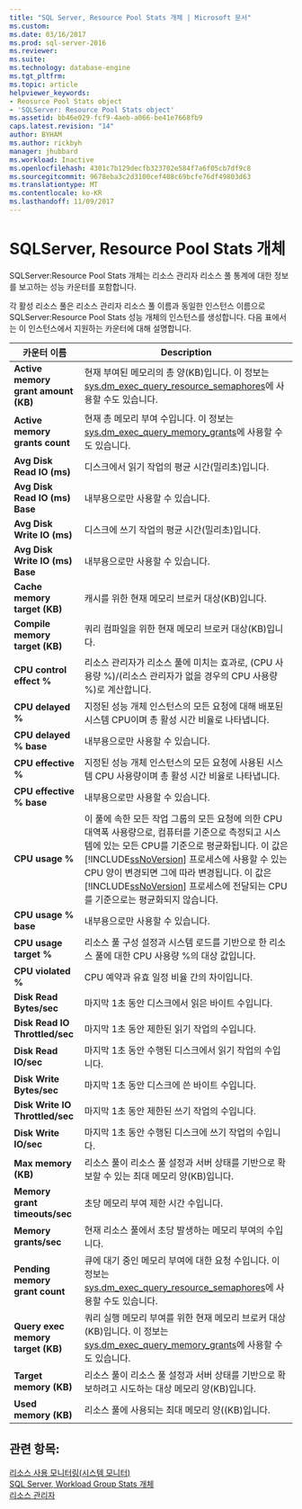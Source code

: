 ```yaml
---
title: "SQL Server, Resource Pool Stats 개체 | Microsoft 문서"
ms.custom: 
ms.date: 03/16/2017
ms.prod: sql-server-2016
ms.reviewer: 
ms.suite: 
ms.technology: database-engine
ms.tgt_pltfrm: 
ms.topic: article
helpviewer_keywords:
- Reosurce Pool Stats object
- 'SQLServer: Resource Pool Stats object'
ms.assetid: bb46e029-fcf9-4aeb-a066-be41e7668fb9
caps.latest.revision: "14"
author: BYHAM
ms.author: rickbyh
manager: jhubbard
ms.workload: Inactive
ms.openlocfilehash: 4301c7b129decfb323702e584f7a6f05cb7df9c8
ms.sourcegitcommit: 9678eba3c2d3100cef408c69bcfe76df49803d63
ms.translationtype: MT
ms.contentlocale: ko-KR
ms.lasthandoff: 11/09/2017
---
```

# <a name="sql-server-resource-pool-stats-object"></a>SQLServer, Resource Pool Stats 개체
  SQLServer:Resource Pool Stats 개체는 리소스 관리자 리소스 풀 통계에 대한 정보를 보고하는 성능 카운터를 포함합니다.  
  
 각 활성 리소스 풀은 리소스 관리자 리소스 풀 이름과 동일한 인스턴스 이름으로 SQLServer:Resource Pool Stats 성능 개체의 인스턴스를 생성합니다. 다음 표에서는 이 인스턴스에서 지원하는 카운터에 대해 설명합니다.  
  
|카운터 이름|Description|  
|------------------|-----------------|  
|**Active memory grant amount (KB)**|현재 부여된 메모리의 총 양(KB)입니다. 이 정보는 [sys.dm_exec_query_resource_semaphores](../../relational-databases/system-dynamic-management-views/sys-dm-exec-query-resource-semaphores-transact-sql.md)에 사용할 수도 있습니다.| 
|**Active memory grants count**|현재 총 메모리 부여 수입니다. 이 정보는 [sys.dm_exec_query_memory_grants](../../relational-databases/system-dynamic-management-views/sys-dm-exec-query-memory-grants-transact-sql.md)에 사용할 수도 있습니다.|  
|**Avg Disk Read IO (ms)**|디스크에서 읽기 작업의 평균 시간(밀리초)입니다.|  
|**Avg Disk Read IO (ms) Base**|내부용으로만 사용할 수 있습니다.|
|**Avg Disk Write IO (ms)**|디스크에 쓰기 작업의 평균 시간(밀리초)입니다.|  
|**Avg Disk Write IO (ms) Base**|내부용으로만 사용할 수 있습니다.|
|**Cache memory target (KB)**|캐시를 위한 현재 메모리 브로커 대상(KB)입니다.|  
|**Compile memory target (KB)**|쿼리 컴파일을 위한 현재 메모리 브로커 대상(KB)입니다.|  
|**CPU control effect %**|리소스 관리자가 리소스 풀에 미치는 효과로, (CPU 사용량 %)/(리소스 관리자가 없을 경우의 CPU 사용량 %)로 계산합니다.|  
|**CPU delayed %**|지정된 성능 개체 인스턴스의 모든 요청에 대해 배포된 시스템 CPU이며 총 활성 시간 비율로 나타냅니다.|
|**CPU delayed % base**|내부용으로만 사용할 수 있습니다.|
|**CPU effective %**|지정된 성능 개체 인스턴스의 모든 요청에 사용된 시스템 CPU 사용량이며 총 활성 시간 비율로 나타냅니다.|
|**CPU effective % base**|내부용으로만 사용할 수 있습니다.|
|**CPU usage %**|이 풀에 속한 모든 작업 그룹의 모든 요청에 의한 CPU 대역폭 사용량으로, 컴퓨터를 기준으로 측정되고 시스템에 있는 모든 CPU를 기준으로 평균화됩니다. 이 값은 [!INCLUDE[ssNoVersion](../../includes/ssnoversion-md.md)] 프로세스에 사용할 수 있는 CPU 양이 변경되면 그에 따라 변경됩니다. 이 값은 [!INCLUDE[ssNoVersion](../../includes/ssnoversion-md.md)] 프로세스에 전달되는 CPU를 기준으로는 평균화되지 않습니다.|  
|**CPU usage % base**|내부용으로만 사용할 수 있습니다.|
|**CPU usage target %**|리소스 풀 구성 설정과 시스템 로드를 기반으로 한 리소스 풀에 대한 CPU 사용량 %의 대상 값입니다.|  
|**CPU violated %**|CPU 예약과 유효 일정 비율 간의 차이입니다.|
|**Disk Read Bytes/sec**|마지막 1초 동안 디스크에서 읽은 바이트 수입니다.|  
|**Disk Read IO Throttled/sec**|마지막 1초 동안 제한된 읽기 작업의 수입니다.|  
|**Disk Read IO/sec**|마지막 1초 동안 수행된 디스크에서 읽기 작업의 수입니다.| 
|**Disk Write Bytes/sec**|마지막 1초 동안 디스크에 쓴 바이트 수입니다.|  
|**Disk Write IO Throttled/sec**|마지막 1초 동안 제한된 쓰기 작업의 수입니다.| 
|**Disk Write IO/sec**|마지막 1초 동안 수행된 디스크에 쓰기 작업의 수입니다.|
|**Max memory (KB)**|리소스 풀이 리소스 풀 설정과 서버 상태를 기반으로 확보할 수 있는 최대 메모리 양(KB)입니다.| 
|**Memory grant timeouts/sec**|초당 메모리 부여 제한 시간 수입니다.|
|**Memory grants/sec**|현재 리소스 풀에서 초당 발생하는 메모리 부여의 수입니다.| 
|**Pending memory grant count**|큐에 대기 중인 메모리 부여에 대한 요청 수입니다. 이 정보는 [sys.dm_exec_query_resource_semaphores](../../relational-databases/system-dynamic-management-views/sys-dm-exec-query-resource-semaphores-transact-sql.md)에 사용할 수도 있습니다.|
|**Query exec memory target (KB)**|쿼리 실행 메모리 부여를 위한 현재 메모리 브로커 대상(KB)입니다. 이 정보는 [sys.dm_exec_query_memory_grants](../../relational-databases/system-dynamic-management-views/sys-dm-exec-query-memory-grants-transact-sql.md)에 사용할 수도 있습니다.|  
|**Target memory (KB)**|리소스 풀이 리소스 풀 설정과 서버 상태를 기반으로 확보하려고 시도하는 대상 메모리 양(KB)입니다.|   
|**Used memory (KB)**|리소스 풀에 사용되는 최대 메모리 양((KB)입니다.|  

  
## <a name="see-also"></a>관련 항목:  
 [리소스 사용 모니터링&#40;시스템 모니터&#41;](../../relational-databases/performance-monitor/monitor-resource-usage-system-monitor.md)   
 [SQL Server, Workload Group Stats 개체](../../relational-databases/performance-monitor/sql-server-workload-group-stats-object.md)   
 [리소스 관리자](../../relational-databases/resource-governor/resource-governor.md)  
  
  
